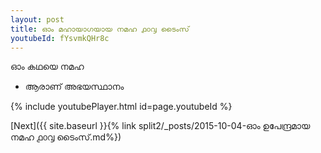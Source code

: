 ```yaml
---
layout: post
title: ഓം മഹായാഗയായ നമഹ ൧൦൮ ടൈംസ്
youtubeId: fYsvmkQHr8c
---
```

 
 
 ഓം കഥയെ നമഹ 
 
 -  ആരാണ് അഭയസ്ഥാനം 
 
  
 
  
 
 
 
 
 
 


{% include youtubePlayer.html id=page.youtubeId %}
 
[Next]({{ site.baseurl }}{% link  split2/_posts/2015-10-04-ഓം ഉപേന്ദ്രമായ നമഹ ൧൦൮ ടൈംസ്.md%})
 
